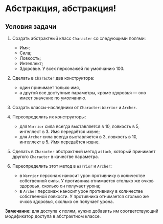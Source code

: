 # Абстракция, абстракция!

## Условия задачи

1. Создать абстрактный класс `Character` со следующими полями:

   * Имя;
   * Сила;
   * Ловкость;
   * Интеллект;
   * Здоровье. У всех персонажей по умолчанию 100.

2. Сделать в `Character` два конструктора:

   * один принимает только имя, 
   * а другой все доступные параметры, кроме здоровья — оно имеет значение по умолчанию.

3. Создать классы-наследники от `Character`: `Warrior` и `Archer`. 

4. Переопределить их конструкторы: 
   * для `Warrior` сила всегда выставляется в 10, ловкость в 5, интеллект в 3. Имя передаётся извне;
   * для `Archer` сила всегда выставляется в 3, ловкость в 10, интеллект в 5. Имя передаётся извне.

5. Сделать в `Character` абстрактный метод `attack`, который принимает другого `Character` 
в качестве параметра.

6. Переопределить этот метод в `Warrior` и `Archer`:
   * в `Warrior` персонаж наносит урон противнику в количестве собственной силы. 
   У противника отнимается столько же очков здоровья, сколько он получает урона;
   * в `Archer` персонаж наносит урон противнику в количестве собственной ловкости. 
   У противника отнимается столько же очков здоровья, сколько он получает урона.

**Замечание**: для доступа к полям, нужно добавить им соответствующий модификатор доступа в абстрактном классе.